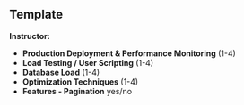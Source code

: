 ## Template

__Instructor:__

* __Production Deployment & Performance Monitoring__ (1-4)
* __Load Testing / User Scripting__ (1-4)
* __Database Load__ (1-4)
* __Optimization Techniques__ (1-4)
* __Features - Pagination__ yes/no
